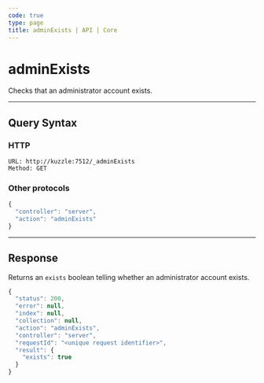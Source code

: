 ```yaml
---
code: true
type: page
title: adminExists | API | Core
---
```


# adminExists



Checks that an administrator account exists.

---

## Query Syntax

### HTTP

```http
URL: http://kuzzle:7512/_adminExists
Method: GET
```

### Other protocols

```js
{
  "controller": "server",
  "action": "adminExists"
}
```

---

## Response

Returns an `exists` boolean telling whether an administrator account exists.

```js
{
  "status": 200,
  "error": null,
  "index": null,
  "collection": null,
  "action": "adminExists",
  "controller": "server",
  "requestId": "<unique request identifier>",
  "result": {
    "exists": true
  }
}
```
